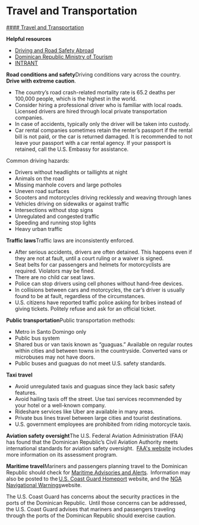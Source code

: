 # Travel and Transportation

[#### Travel and Transportation](javascript:void(0); "Travel and Transportation")

**Helpful resources**

* [Driving and Road Safety Abroad](https://travel.state.gov/content/travel/en/international-travel/before-you-go/driving-and-road-safety.html)
* [Dominican Republic Ministry of Tourism](https://www.godominicanrepublic.com/)
* [INTRANT](https://www.intrant.gob.do/)

**Road conditions and safety**Driving conditions vary across the country. **Drive with extreme caution**.

* The country’s road crash-related mortality rate is 65.2 deaths per 100,000 people, which is the highest in the world.
* Consider hiring a professional driver who is familiar with local roads. Licensed drivers are hired through local private transportation companies.
* In case of accidents, typically only the driver will be taken into custody.
* Car rental companies sometimes retain the renter’s passport if the rental bill is not paid, or the car is returned damaged. It is recommended to not leave your passport with a car rental agency. If your passport is retained, call the U.S. Embassy for assistance.

Common driving hazards:

* Drivers without headlights or taillights at night
* Animals on the road
* Missing manhole covers and large potholes
* Uneven road surfaces
* Scooters and motorcycles driving recklessly and weaving through lanes
* Vehicles driving on sidewalks or against traffic
* Intersections without stop signs
* Unregulated and congested traffic
* Speeding and running stop lights
* Heavy urban traffic

**Traffic laws**Traffic laws are inconsistently enforced.

* After serious accidents, drivers are often detained. This happens even if they are not at fault, until a court ruling or a waiver is signed.
* Seat belts for car passengers and helmets for motorcyclists are required. Violators may be fined.
* There are no child car seat laws.
* Police can stop drivers using cell phones without hand-free devices.
* In collisions between cars and motorcycles, the car’s driver is usually found to be at fault, regardless of the circumstances.
* U.S. citizens have reported traffic police asking for bribes instead of giving tickets. Politely refuse and ask for an official ticket.

**Public transportation**Public transportation methods:

* Metro in Santo Domingo only
* Public bus system
* Shared bus or van taxis known as “guaguas.” Available on regular routes within cities and between towns in the countryside. Converted vans or microbuses may not have doors.
* Public buses and guaguas do not meet U.S. safety standards.

**Taxi travel**

* Avoid unregulated taxis and guaguas since they lack basic safety features.
* Avoid hailing taxis off the street. Use taxi services recommended by your hotel or a well-known company.
* Rideshare services like Uber are available in many areas.
* Private bus lines travel between large cities and tourist destinations.
* U.S. government employees are prohibited from riding motorcycle taxis.

**Aviation safety oversight**The U.S. Federal Aviation Administration (FAA) has found that the Dominican Republic’s Civil Aviation Authority meets international standards for aviation safety oversight.  [FAA's website](https://www.faa.gov/about/initiatives/iasa) includes more information on its assessment program.

**Maritime travel**Mariners and passengers planning travel to the Dominican Republic should check for [Maritime Advisories and Alerts](https://www.maritime.dot.gov/msci-advisories).  Information may also be posted to the [U.S. Coast Guard Homeport](https://www.uscg.mil/Homeport/) website, and the [NGA Navigational Warnings](https://msi.nga.mil/NavWarnings)website.

The U.S. Coast Guard has concerns about the security practices in the ports of the Dominican Republic.  Until those concerns can be addressed, the U.S. Coast Guard advises that mariners and passengers traveling through the ports of the Dominican Republic should exercise caution.